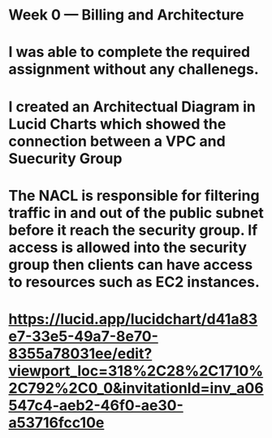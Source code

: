 # Week 0 — Billing and Architecture
# I was able to complete the required assignment without any challenegs.
# I created an Architectual Diagram in Lucid Charts which showed the connection between a VPC and Suecurity Group

# The NACL is responsible for filtering traffic in and out of the public subnet before it reach the security group. If access is allowed into the security group then clients can have access to resources such as EC2 instances.  
# https://lucid.app/lucidchart/d41a83e7-33e5-49a7-8e70-8355a78031ee/edit?viewport_loc=318%2C28%2C1710%2C792%2C0_0&invitationId=inv_a06547c4-aeb2-46f0-ae30-a53716fcc10e
